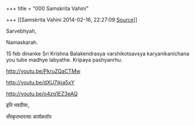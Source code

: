 +++
title = "000 Samskrita Vahini"

+++
[[Samskrita Vahini	2014-02-16, 22:27:09 [Source](https://groups.google.com/g/samskrita/c/GnYd3RL9C1o)]]



Sarvebhyah,

  

Namaskarah.

  

15 feb dinanke Sri Krishna Balakendrasya varshikotsavsya karyanikanichana you tube madhye labyathe. Kripaya pashyanrhu.

  

<http://youtu.be/PkruZQaCTMw>

  

<http://youtu.be/dXU7ikja5xY>

  

<http://youtu.be/o4zg1EZ3eAQ>

  

इति भवदीयाः,

  

सँस्कृतभारत्याः कार्यकर्तारः

  

  

  

> 
> > 

